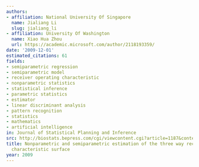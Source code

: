 ```yaml
---
authors:
- affiliation: National University Of Singapore
  name: Jialiang Li
  slug: jialiang_li
- affiliation: University Of Washington
  name: Xiao Hua Zhou
  url: https://academic.microsoft.com/author/2118193359/
date: '2009-12-01'
estimated_citations: 61
fields:
- semiparametric regression
- semiparametric model
- receiver operating characteristic
- nonparametric statistics
- statistical inference
- parametric statistics
- estimator
- linear discriminant analysis
- pattern recognition
- statistics
- mathematics
- artificial intelligence
in: Journal of Statistical Planning and Inference
src: http://biostats.bepress.com/cgi/viewcontent.cgi?article=1187&context=uwbiostat
title: Nonparametric and semiparametric estimation of the three way receiver operating
  characteristic surface
year: 2009
---
```

